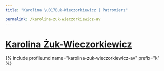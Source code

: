 ```yaml
---
title: "Karolina \u017Buk-Wieczorkiewicz | Patromierz"

permalink: /karolina-zuk-wieczorkiewicz-av
---
```


# [Karolina Żuk-Wieczorkiewicz](https://patronite.pl/karolina-zuk-wieczorkiewicz-av)

{% include profile.md name="karolina-zuk-wieczorkiewicz-av" prefix="k" %}
